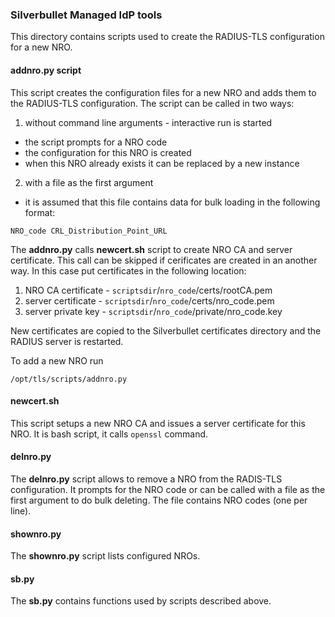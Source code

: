 ### Silverbullet Managed IdP tools

This directory contains scripts used to create the RADIUS-TLS configuration
for a new NRO.

#### addnro.py script
This script creates the configuration files 
for a new NRO and adds them to the RADIUS-TLS configuration.
The script can be called in two ways:
1. without command line arguments - interactive run is started
  - the script prompts for a NRO code
  - the configuration for this NRO is created
  - when this NRO already exists it can be replaced by a new instance
2. with a file as the first argument 
  - it is assumed that this file contains data for bulk loading in the following format:
```
NRO_code CRL_Distribution_Point_URL 
```

The **addnro.py** calls **newcert.sh** script to create NRO CA and server certificate.
This call can be skipped if cerificates are created in an another
way. In this case put certificates in the following location:
1. NRO CA certificate - `scriptsdir`/`nro_code`/certs/rootCA.pem
2. server certificate - `scriptsdir`/`nro_code`/certs/nro_code.pem
3. server private key - `scriptsdir`/`nro_code`/private/nro_code.key

New certificates are copied to the Silverbullet certificates directory and the RADIUS server is restarted.

To add a new NRO run 

```
/opt/tls/scripts/addnro.py 
```

#### newcert.sh 

This script setups a new NRO CA and issues a server certificate for this NRO.
It is bash script, it calls ``openssl`` command.

#### delnro.py

The **delnro.py** script allows to remove a NRO from the RADIS-TLS configuration.
It prompts for the NRO code or can be called with a file as the first argument to
do bulk deleting. The file contains NRO codes (one per line).

#### shownro.py

The **shownro.py** script lists configured NROs.

#### sb.py

The **sb.py** contains functions used by scripts described above.
